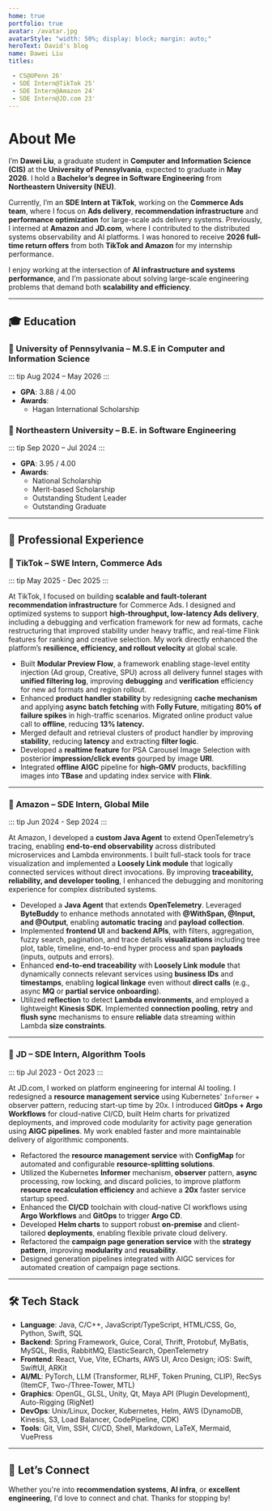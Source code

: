 ```yaml
---
home: true
portfolio: true
avatar: /avatar.jpg
avatarStyle: "width: 50%; display: block; margin: auto;"
heroText: David's blog
name: Dawei Liu
titles: 

 - CS@UPenn 26'
 - SDE Intern@TikTok 25'
 - SDE Intern@Amazon 24'
 - SDE Intern@JD.com 23'
---
```


# About Me

I’m **Dawei Liu**, a graduate student in **Computer and Information Science (CIS)** at the **University of Pennsylvania**, expected to graduate in **May 2026**. I hold a **Bachelor’s degree in Software Engineering** from **Northeastern University (NEU)**.

Currently, I’m an **SDE Intern at TikTok**, working on the **Commerce Ads team**, where I focus on **Ads delivery**, **recommendation infrastructure** and **performance optimization** for large-scale ads delivery systems. Previously, I interned at **Amazon** and **JD.com**, where I contributed to the distributed systems observability and AI platforms. I was honored to receive **2026 full-time return offers** from both **TikTok and Amazon** for my internship performance.

I enjoy working at the intersection of **AI infrastructure and systems performance**, and I’m passionate about solving large-scale engineering problems that demand both **scalability and efficiency**.

---

## 🎓 Education

### 🔹 University of Pennsylvania – M.S.E in Computer and Information Science 

::: tip Aug 2024 – May 2026
:::

- **GPA**: 3.88 / 4.00
- **Awards**:
  - Hagan International Scholarship

### 🔹 Northeastern University – B.E. in Software Engineering 

::: tip Sep 2020 – Jul 2024
:::
- **GPA**: 3.95 / 4.00
- **Awards**: 
  - National Scholarship
  - Merit-based Scholarship
  - Outstanding Student Leader
  - Outstanding Graduate

---

## 💼 Professional Experience

### 🔹 TikTok – SWE Intern, Commerce Ads

::: tip May 2025 - Dec 2025
:::

At TikTok, I focused on building **scalable and fault-tolerant recommendation infrastructure** for Commerce Ads. I designed and optimized systems to support **high-throughput, low-latency Ads delivery**, including a debugging and verfication framework for new ad formats, cache restructuring that improved stability under heavy traffic, and real-time Flink features for ranking and creative selection. My work directly enhanced the platform’s **resilience, efficiency, and rollout velocity** at global scale.

- Built **Modular Preview Flow**, a framework enabling stage-level entity injection (Ad group, Creative, SPU) across all delivery funnel stages with **unified filtering log**, improving **debugging** and **verification** efficiency for new ad formats and region rollout.
- Enhanced **product handler stability** by redesigning **cache mechanism** and applying **async batch fetching** with **Folly Future**, mitigating **80% of failure spikes** in high-traffic scenarios. Migrated online product value call to **offline**, reducing **13% latency.**
- Merged default and retrieval clusters of product handler by improving **stability**, reducing **latency** and extracting **filter logic**.
- Developed a **realtime feature** for PSA Carousel Image Selection with posterior **impression/click events** gourped by image **URI**.
- Integrated **offline** **AIGC** pipeline for **high-GMV** products, backfilling images into **TBase** and updating index service with **Flink**.

---

### 🔹 Amazon – SDE Intern, Global Mile

::: tip Jun 2024 - Sep 2024
:::

At Amazon, I developed a **custom Java Agent** to extend OpenTelemetry’s tracing, enabling **end-to-end observability** across distributed microservices and Lambda environments. I built full-stack tools for trace visualization and implemented a **Loosely Link module** that logically connected services without direct invocations. By improving **traceability, reliability, and developer tooling**, I enhanced the debugging and monitoring experience for complex distributed systems.

- Developed a **Java Agent** that extends **OpenTelemetry**. Leveraged **ByteBuddy** to enhance methods annotated with **@WithSpan, @Input, and @Output**, enabling **automatic** **tracing** and **payload** **collection**.
- Implemented **frontend UI** and **backend APIs**, with filters, aggregation, fuzzy search, pagination, and trace details **visualizations** including tree plot, table, timeline, end-to-end hyper process and span **payloads** (inputs, outputs and errors).
- Enhanced **end-to-end traceability** with **Loosely Link module** that dynamically connects relevant services using **business IDs** and **timestamps**, enabling **logical linkage** even without **direct calls** (e.g., async **MQ** or **partial service onboarding**).
- Utilized **reflection** to detect **Lambda environments**, and employed a lightweight **Kinesis SDK**. Implemented **connection pooling**, **retry** and **flush sync** mechanisms to ensure **reliable** data streaming within Lambda **size constraints**.

---

### 🔹 JD – SDE Intern, Algorithm Tools

::: tip Jul 2023 - Oct 2023
:::

At JD.com, I worked on platform engineering for internal AI tooling. I redesigned a **resource management service** using Kubernetes' `Informer` + observer pattern, reducing start-up time by 20x. I introduced **GitOps + Argo Workflows** for cloud-native CI/CD, built Helm charts for privatized deployments, and improved code modularity for activity page generation using **AIGC pipelines**. My work enabled faster and more maintainable delivery of algorithmic components.

- Refactored the **resource management service** with **ConfigMap** for automated and configurable **resource-splitting solutions**.
- Utilized the Kubernetes **Informer** mechanism, **observer** pattern, **async** processing, row locking, and discard policies, to improve platform **resource recalculation efficiency** and achieve a **20x** faster service startup speed. 
- Enhanced the **CI/CD** toolchain with cloud-native CI workflows using **Argo Workflows** and **GitOps** to trigger **Argo CD**.
- Developed **Helm charts** to support robust **on-premise** and client-tailored **deployments**, enabling flexible private cloud delivery.
- Refactored the **campaign page generation service** with the **strategy pattern**, improving **modularity** and **reusability**.
- Designed generation pipelines integrated with AIGC services for automated creation of campaign page sections.

---

## 🛠️ Tech Stack

- **Language**: Java, C/C++, JavaScript/TypeScript, HTML/CSS, Go, Python, Swift, SQL
- **Backend**: Spring Framework, Guice, Coral, Thrift, Protobuf, MyBatis, MySQL, Redis, RabbitMQ, ElasticSearch, OpenTelemetry
- **Frontend**: React, Vue, Vite, ECharts, AWS UI, Arco Design; iOS: Swift, SwiftUI, ARKit
- **AI/ML**: PyTorch, LLM (Transformer, RLHF, Token Pruning, CLIP), RecSys (ItemCF, Two-/Three-Tower, MTL)
- **Graphics**: OpenGL, GLSL, Unity, Qt, Maya API (Plugin Development), Auto-Rigging (RigNet)
- **DevOps**: Unix/Linux, Docker, Kubernetes, Helm, AWS (DynamoDB, Kinesis, S3, Load Balancer, CodePipeline, CDK)
- **Tools**: Git, Vim, SSH, CI/CD, Shell, Markdown, LaTeX, Mermaid, VuePress

---

## 💬 Let’s Connect

Whether you're into **recommendation systems**, **AI infra**, or **excellent engineering**, I'd love to connect and chat. Thanks for stopping by!
